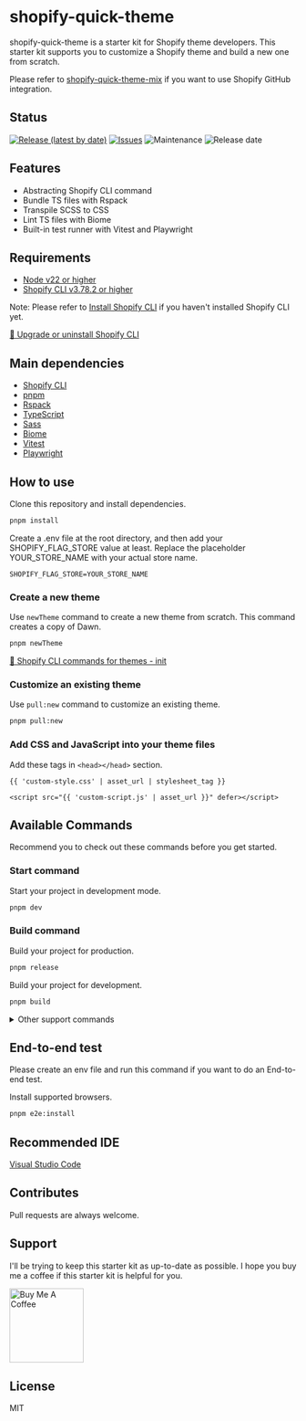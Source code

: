 # shopify-quick-theme

shopify-quick-theme is a starter kit for Shopify theme developers. This starter kit supports you to customize a Shopify theme and build a new one from scratch.

Please refer to [shopify-quick-theme-mix](https://github.com/Kazuki-tam/shopify-quick-theme-mix) if you want to use Shopify GitHub integration.

## Status

[![Release (latest by date)](https://img.shields.io/github/v/release/Kazuki-tam/shopify-quick-theme)](https://github.com/Kazuki-tam/shopify-quick-theme/releases/tag/v0.0.1)
[![Issues](https://img.shields.io/github/issues/Kazuki-tam/shopify-quick-theme)](https://github.com/Kazuki-tam/shopify-quick-theme/issues)
![Maintenance](https://img.shields.io/maintenance/yes/2025)
![Release date](https://img.shields.io/github/release-date/Kazuki-tam/shopify-quick-theme)

## Features

- Abstracting Shopify CLI command
- Bundle TS files with Rspack
- Transpile SCSS to CSS
- Lint TS files with Biome
- Built-in test runner with Vitest and Playwright

## Requirements

- [Node v22 or higher](https://nodejs.org/en/)
- [Shopify CLI v3.78.2 or higher](https://shopify.dev/docs/api/shopify-cli/theme)

Note: Please refer to [Install Shopify CLI](https://shopify.dev/docs/api/shopify-cli) if you haven't installed Shopify CLI yet.

[📖 Upgrade or uninstall Shopify CLI](https://shopify.dev/docs/storefronts/themes/tools/cli#upgrade-shopify-cli)
## Main dependencies

- [Shopify CLI](https://shopify.dev/docs/api/shopify-cli/theme)
- [pnpm](https://pnpm.io/)
- [Rspack](https://www.rspack.dev/)
- [TypeScript](https://www.typescriptlang.org/)
- [Sass](https://sass-lang.com/)
- [Biome](https://biomejs.dev/)
- [Vitest](https://vitest.dev/)
- [Playwright](https://playwright.dev/)

## How to use

Clone this repository and install dependencies.

```bash
pnpm install
```

Create a .env file at the root directory, and then add your SHOPIFY_FLAG_STORE value at least. Replace the placeholder YOUR_STORE_NAME with your actual store name.

```
SHOPIFY_FLAG_STORE=YOUR_STORE_NAME
```

### Create a new theme

Use `newTheme` command to create a new theme from scratch. This command creates a copy of Dawn.

```bash
pnpm newTheme
```

[📖 Shopify CLI commands for themes - init](https://shopify.dev/themes/tools/cli/commands#init)

### Customize an existing theme

Use `pull:new` command to customize an existing theme.

```bash
pnpm pull:new
```

### Add CSS and JavaScript into your theme files

Add these tags in `<head></head>` section.

```liquid
{{ 'custom-style.css' | asset_url | stylesheet_tag }}
```

```liquid
<script src="{{ 'custom-script.js' | asset_url }}" defer></script>
```

## Available Commands

Recommend you to check out these commands before you get started.

### Start command

Start your project in development mode.

```bash
pnpm dev
```

### Build command

Build your project for production.

```bash
pnpm release
```

Build your project for development.

```bash
pnpm build
```

<details>
<summary>Other support commands</summary>

### Pull command

Retrieve theme files from Shopify without deleting local files.

```bash
pnpm pull
```

### Push command

Upload your local theme files to Shopify without deleting remote files.

```bash
pnpm push
```

Push to your development theme. If you don't have a development theme, then one is created.

```bash
pnpm push:dev
```

Upload the theme to the theme library as a new unpublished theme.

```bash
pnpm push:upload
```

### Deploy command

Build your local files and upload them to Shopify as production.

```bash
pnpm deploy
```

Build your local files and upload them to Shopify as development.

```bash
pnpm deploy:dev
```

### Preview command
Returns links that let you preview the specified theme.

```bash
pnpm preview
```

### Cheat command

Open Shopify Cheat Sheet.

```bash
pnpm cheat
```

[Shopify Cheat Sheet](https://www.shopify.com/partners/shopify-cheat-sheet)

### Shopify document command
Open Shopify theme document.

```bash
pnpm themeDocs
```

### Lint command

Lint this project code.

```bash
pnpm lint
```

Fix this project code.

```bash
pnpm lint:fix
```

### Test command

Run End-to-end testing and unit testing.

```bash
pnpm test
```

Run unit testing.

```bash
pnpm unit
```

```bash
pnpm unit:watch
```

Run End-to-end testing in a headless.

```bash
pnpm e2e
```

Run End-to-end testing with headed browser.

```bash
pnpm e2e:headed
```

Generate End-to-end test code.

```bash
pnpm e2e:codegen
```

### Share command
Uploads your theme as a new, unpublished theme in your theme library.

```bash
pnpm share
```

### Package command
Packages your local theme files into a ZIP file that can be uploaded to Shopify.

```bash
pnpm package
```

### PostInstall command

Install missing TypeScript typings.

```bash
pnpm postInstall
```

</details>

## End-to-end test
Please create an env file and run this command if you want to do an End-to-end test.

Install supported browsers.

```bash
pnpm e2e:install
```

## Recommended IDE

[Visual Studio Code](https://code.visualstudio.com/)


## Contributes

Pull requests are always welcome.

## Support
I'll be trying to keep this starter kit as up-to-date as possible.
I hope you buy me a coffee if this starter kit is helpful for you.

<!-- BADGES/ -->
<p>
    <a href="https://buymeacoffee.com/ricebookspk" target="_blank"><img src="https://cdn.buymeacoffee.com/buttons/default-yellow.png" alt="Buy Me A Coffee" width="130"></a>
</p>
<!-- /BADGES -->

## License

MIT
